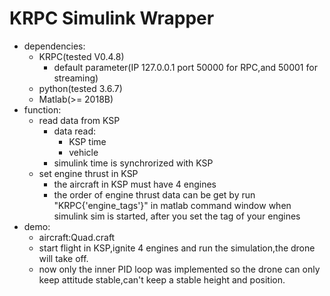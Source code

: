 # KRPC Simulink Wrapper

- dependencies:
  - KRPC(tested V0.4.8)
    - default parameter(IP 127.0.0.1 port 50000 for RPC,and 50001 for streaming)
  - python(tested 3.6.7)
  - Matlab(>= 2018B)
- function:
  - read data from KSP
    - data read:
      - KSP time
      - vehicle
    - simulink time is synchrorized with KSP
  - set engine thrust in KSP
    - the aircraft in KSP must have 4 engines
    - the order of engine thrust data can be get by run "KRPC{'engine_tags'}" in matlab command window when simulink sim is started, after you set the tag of your engines
- demo:
  - aircraft:Quad.craft
  - start flight in KSP,ignite 4 engines and run the simulation,the drone will take off.
  - now only the inner PID loop was implemented so the drone can only keep attitude stable,can't keep a stable height and position.